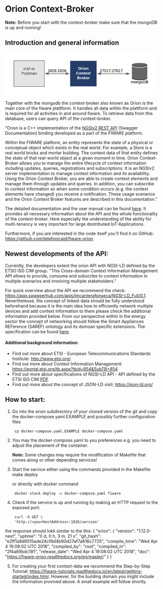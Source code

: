 # Orion Context-Broker

**Note:** Before you start with the context-broker make sure that the mongoDB is up and running!

## Introduction and general information

![Overview of the core generic enablers of fiware](../docs/figures/Orion.png)

Together with the mongodb the context-broker also known as Orion is the main core of the fiware plattform. It handles all data wihtin the plattform and is required for all activities in and around fiware. To retrieve data from this database, users can query API of the context-broker.

"Orion is a C++ implementation of the [NGSIv2 REST API](https://swagger.lab.fiware.org/?url=https://raw.githubusercontent.com/Fiware/specifications/master/OpenAPI/ngsiv2/ngsiv2-openapi.json#/) (Swagger Documentation) binding developed as a part of the FIWARE platform.

Within the FIWARE platform, an entity represents the state of a physical or conceptual object which exists in the real world. For example, a Store is a real world bricks and mortar building. The context data of that entity defines the state of that real-world object at a given moment in time.
Orion Context-Broker allows you to manage the entire lifecycle of context information including updates, queries, registrations and subscriptions. It is an NGSIv2 server implementation to manage context information and its availability. Using the Orion Context Broker, you are able to create context elements and manage them through updates and queries. In addition, you can subscribe to context information so when some condition occurs (e.g. the context elements have changed) you receive a notification. These usage scenarios and the Orion Context Broker features are described in this documentation."

The detailed documentation and the user manual can be found [here](https://fiware-orion.readthedocs.io/en/latest/index.html). It provides all necessary information about the API and the whole functionality of the context-broker. Here especially the understanding of the ability for multi-tenancy is very important for large destributed IoT-Applications.

Furthermore, if you are interested in the code itself you'll find it on GitHub:
https://github.com/telefonicaid/fiware-orion

## Newest developments of the API:
Currently, the developers extent the orion API with NGSI-LD defined by the ETSO ISG CIM group. "This Cross-domain Context Information Management API allows to provide, consume and subscribe to context information in multiple scenarios and involving multiple stakeholders."

For quick overview about the API we recommend the check: https://app.swaggerhub.com/apis/jmcanterafonseca/NGSI-LD_Full/0.1.
Neverthelesse, the concept of linked-data should be fully understood beforehand because it is the main idea how to efficiently network multiple devices and add context information to them please check the additional information provided below. From our perspective within in the energy sector the concept of networking should follow the Smart Appliances REFerence (SAREF) ontology and its domoan specific extensions. The specification can be found [here](https://www.etsi.org/standards-search#page=1&search=SAREF&title=1&etsiNumber=1&content=1&version=0&onApproval=1&published=1&historical=1&startDate=1988-01-15&endDate=2018-12-06&harmonized=0&keyword=&TB=&stdType=&frequency=&mandate=&collection=&sort=3).

#### Additional background information:
- Find out more about ETSI - European Telecommunications Standards Institute: http://www.etsi.org/
- Find out more about Context Information Management: https://portal.etsi.org/tb.aspx?tbid=854&SubTB=854
- Find out more about specifications of NGSI-LD API - API defined by the ETSI ISG CIM [PDF](https://www.etsi.org/deliver/etsi_gs/CIM/001_099/004/01.01.01_60/gs_CIM004v010101p.pdf)
- Find out more about the concept of JSON-LD visit: https://json-ld.org/

## How to start:

1. Go into the orion subdirectory of your cloned version of the git and copy the docker-compose.yaml.EXAMPLE and possibly further configuration files

        cp docker-compose.yaml.EXAMPLE docker-compose.yaml

2. You may the docker-compose.yaml to you preferences e.g. you need to
adjust the placement of the container.

      **Note:** Some changes may require the modification of Makefile that comes
      along or other depending services!

3. Start the service either using the commands provided in the Makefile
        make deploy

      or directly with docker command

        docker stack deploy -c docker-compose.yaml fiware
4. Check if the service is up and running by making an HTTP request to the exposed port:

        curl -X GET \
        'http://<yourHostAddress>:1026/version'
the response should lokk similar to the this:
        {
            "orion": {
                "version": "1.12.0-next",
                "uptime": "0 d, 0 h, 3 m, 21 s",
                "git_hash": "e2ff1a8d9515ade24cf8d4b90d27af7a616c7725",
                "compile_time": "Wed Apr 4 19:08:02 UTC 2018",
                "compiled_by": "root",
                "compiled_in": "2f4a69bdc191",
                "release_date": "Wed Apr 4 19:08:02 UTC 2018",
                "doc": "https://fiware-orion.readthedocs.org/en/master/"
            }
        }

5. For creating your first context-data we recommend the Step-by-Step Tutorial:
    https://fiware-tutorials.readthedocs.io/en/latest/getting-started/index.html.
    However, for the building domain you might include the information provived above. A small example will follow shortly.
